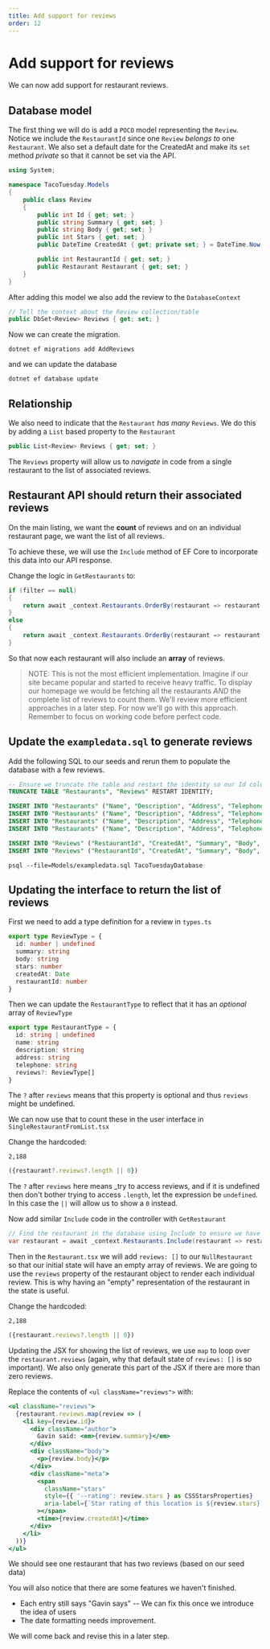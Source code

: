 ```yaml
---
title: Add support for reviews
order: 12
---
```


# Add support for reviews

We can now add support for restaurant reviews.

## Database model

The first thing we will do is add a `POCO` model representing the `Review`.
Notice we include the `RestaurantId` since one `Review` _belongs to_ one
`Restaurant`. We also set a default date for the CreatedAt and make its `set`
method _private_ so that it cannot be set via the API.

```csharp
using System;

namespace TacoTuesday.Models
{
    public class Review
    {
        public int Id { get; set; }
        public string Summary { get; set; }
        public string Body { get; set; }
        public int Stars { get; set; }
        public DateTime CreatedAt { get; private set; } = DateTime.Now;

        public int RestaurantId { get; set; }
        public Restaurant Restaurant { get; set; }
    }
}
```

After adding this model we also add the review to the `DatabaseContext`

```csharp
// Tell the context about the Review collection/table
public DbSet<Review> Reviews { get; set; }
```

Now we can create the migration.

```shell
dotnet ef migrations add AddReviews
```

and we can update the database

```shell
dotnet ef database update
```

## Relationship

We also need to indicate that the `Restaurant` _has many_ `Reviews`. We do this
by adding a `List` based property to the `Restaurant`

```csharp
public List<Review> Reviews { get; set; }
```

The `Reviews` property will allow us to _navigate_ in code from a single
restaurant to the list of associated reviews.

## Restaurant API should return their associated reviews

On the main listing, we want the **count** of reviews and on an individual
restaurant page, we want the list of all reviews.

To achieve these, we will use the `Include` method of EF Core to incorporate
this data into our API response.

Change the logic in `GetRestaurants` to:

```csharp
if (filter == null)
{
    return await _context.Restaurants.OrderBy(restaurant => restaurant.Name).Include(restaurant => restaurant.Reviews).ToListAsync();
}
else
{
    return await _context.Restaurants.OrderBy(restaurant => restaurant.Name).Where(restaurant => restaurant.Name.Contains(filter)).Include(restaurant => restaurant.Reviews).ToListAsync();
}
```

So that now each restaurant will also include an **array** of reviews.

> NOTE: This is not the most efficient implementation. Imagine if our site
> became popular and started to receive heavy traffic. To display our homepage
> we would be fetching all the restaurants _AND_ the complete list of reviews to
> count them. We'll review more efficient approaches in a later step. For now
> we'll go with this approach. Remember to focus on working code before perfect
> code.

## Update the `exampledata.sql` to generate reviews

Add the following SQL to our seeds and rerun them to populate the database with
a few reviews.

```sql
-- Ensure we truncate the table and restart the identity so our Id column starts at 1 each time
TRUNCATE TABLE "Restaurants", "Reviews" RESTART IDENTITY;

INSERT INTO "Restaurants" ("Name", "Description", "Address", "Telephone") VALUES ('Thoughtbeat', 'Inverse zero administration benchmark', '07 Meadow Vale Drive', '314-651-9791');
INSERT INTO "Restaurants" ("Name", "Description", "Address", "Telephone") VALUES ('Dabtype', 'Organized stable firmware', '7 Miller Park', '523-760-6681');
INSERT INTO "Restaurants" ("Name", "Description", "Address", "Telephone") VALUES ('Topdrive', 'Object-based interactive application', '65 Eliot Lane', '650-993-7074');
INSERT INTO "Restaurants" ("Name", "Description", "Address", "Telephone") VALUES ('Avaveo', 'Persistent zero defect process improvement', '2 Clarendon Junction', '715-663-5265');

INSERT INTO "Reviews" ("RestaurantId", "CreatedAt", "Summary", "Body", "Stars") VALUES (1, '2020-01-01 14:23:55', 'Yummy Food', 'Lorem ipsum dolor sit amet consectetur adipisicing elit. Minima modi impedit quisquam sit, saepe enim placeat a vero voluptas asperiores atque laudantium in, nobis sunt blanditiis dignissimos. Deleniti, esse optio!', 3);
INSERT INTO "Reviews" ("RestaurantId", "CreatedAt", "Summary", "Body", "Stars") VALUES (1, '2020-01-01 18:23:55', 'Mmmmm, good', 'Lorem ipsum dolor sit amet consectetur adipisicing elit. Minima modi impedit quisquam sit, saepe enim placeat a vero voluptas asperiores atque laudantium in, nobis sunt blanditiis dignissimos. Deleniti, esse optio!', 4);
```

```shell
psql --file=Models/exampledata.sql TacoTuesdayDatabase
```

## Updating the interface to return the list of reviews

First we need to add a type definition for a review in `types.ts`

```typescript
export type ReviewType = {
  id: number | undefined
  summary: string
  body: string
  stars: number
  createdAt: Date
  restaurantId: number
}
```

Then we can update the `RestaurantType` to reflect that it has an _optional_
array of `ReviewType`

```typescript
export type RestaurantType = {
  id: string | undefined
  name: string
  description: string
  address: string
  telephone: string
  reviews?: ReviewType[]
}
```

The `?` after `reviews` means that this property is optional and thus `reviews`
might be undefined.

We can now use that to count these in the user interface in
`SingleRestaurantFromList.tsx`

Change the hardcoded:

```
2,188
```

```jsx
({restaurant?.reviews?.length || 0})
```

The `?` after `reviews` here means \_try to access reviews, and if it is
undefined then don't bother trying to access `.length`, let the expression be
`undefined`. In this case the `||` will allow us to show a `0` instead.

Now add similar `Include` code in the controller with `GetRestaurant`

```csharp
// Find the restaurant in the database using Include to ensure we have the associated reviews
var restaurant = await _context.Restaurants.Include(restaurant => restaurant.Reviews).Where(restaurant => restaurant.Id == id).FirstOrDefaultAsync();
```

Then in the `Restaurant.tsx` we will add `reviews: []` to our `NullRestaurant`
so that our initial state will have an empty array of reviews. We are going to
use the `reviews` property of the restaurant object to render each individual
review. This is why having an "empty" representation of the restaurant in the
state is useful.

Change the hardcoded:

```
2,188
```

```jsx
({restaurant.reviews?.length || 0})
```

Updating the JSX for showing the list of reviews, we use `map` to loop over the
`restaurant.reviews` (again, why that default state of `reviews: []` is so
important). We also only generate this part of the JSX if there are more than
zero reviews.

Replace the contents of `<ul className="reviews">` with:

```jsx
<ul className="reviews">
  {restaurant.reviews.map(review => (
    <li key={review.id}>
      <div className="author">
        Gavin said: <em>{review.summary}</em>
      </div>
      <div className="body">
        <p>{review.body}</p>
      </div>
      <div className="meta">
        <span
          className="stars"
          style={{ '--rating': review.stars } as CSSStarsProperties}
          aria-label={`Star rating of this location is ${review.stars} out of 5.`}
        ></span>
        <time>{review.createdAt}</time>
      </div>
    </li>
  ))}
</ul>
```

We should see one restaurant that has two reviews (based on our seed data)

You will also notice that there are some features we haven't finished.

- Each entry still says "Gavin says" -- We can fix this once we introduce the
  idea of users
- The date formatting needs improvement.

We will come back and revise this in a later step.

<!-- Add support for reviews -->
<GithubCommitViewer repo="suncoast-devs/TacoTuesday" commit="919cd65140bd2677f96501685a981c7609ae6d7f" />
